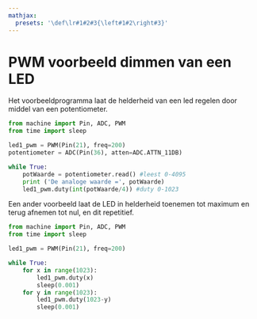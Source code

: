 ```yaml
---
mathjax:
  presets: '\def\lr#1#2#3{\left#1#2\right#3}'
---
```


# PWM voorbeeld dimmen van een LED

Het voorbeeldprogramma laat de helderheid van een led regelen door middel van een potentiometer. 

```python
from machine import Pin, ADC, PWM
from time import sleep

led1_pwm = PWM(Pin(21), freq=200)
potentiometer = ADC(Pin(36), atten=ADC.ATTN_11DB)

while True:
    potWaarde = potentiometer.read() #leest 0-4095
    print ('De analoge waarde =', potWaarde)
    led1_pwm.duty(int(potWaarde/4)) #duty 0-1023
```

Een ander voorbeeld laat de LED in helderheid toenemen tot maximum en terug afnemen tot nul, en dit repetitief.

```python
from machine import Pin, ADC, PWM
from time import sleep

led1_pwm = PWM(Pin(21), freq=200)

while True:
    for x in range(1023):
        led1_pwm.duty(x)
        sleep(0.001)
    for y in range(1023):
        led1_pwm.duty(1023-y)
        sleep(0.001)

```